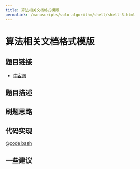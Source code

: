 ```yaml
---
title: 算法相关文档格式模版
permalink: /manuscripts/solo-algorithm/shell/shell-3.html
---
```

# 算法相关文档格式模版

## 题目链接

- [牛客网]()

## 题目描述

## 刷题思路

## 代码实现

@[code bash](@code/algorithm/shell/shell-3.sh)

## 一些建议
